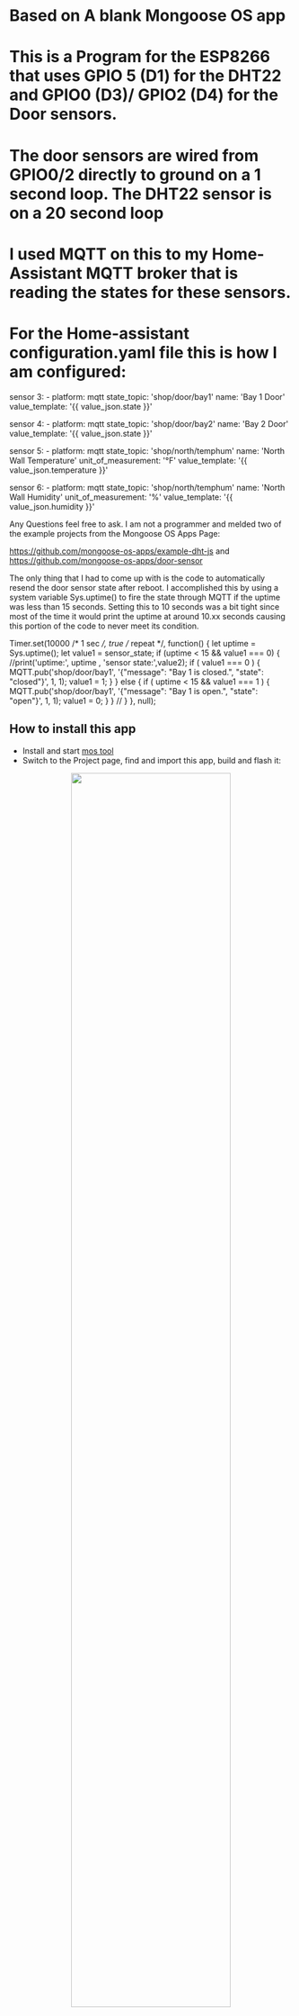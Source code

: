 # Based on A blank Mongoose OS app

# This is a Program for the ESP8266 that uses GPIO 5 (D1) for the DHT22 and GPIO0 (D3)/ GPIO2 (D4) for the Door sensors. 
# The door sensors are wired from GPIO0/2 directly to ground on a 1 second loop. The DHT22 sensor is on a 20 second loop

# I used MQTT on this to my Home-Assistant MQTT broker that is reading the states for these sensors. 

# For the Home-assistant configuration.yaml file this is how I am configured:

sensor 3:
    - platform: mqtt
      state_topic: 'shop/door/bay1'
      name: 'Bay 1 Door'
      value_template: '{{ value_json.state }}'

sensor 4:
    - platform: mqtt
      state_topic: 'shop/door/bay2'
      name: 'Bay 2 Door'
      value_template: '{{ value_json.state }}'

sensor 5:
    - platform: mqtt
      state_topic: 'shop/north/temphum'
      name: 'North Wall Temperature'
      unit_of_measurement: '°F'
      value_template: '{{ value_json.temperature }}'

sensor 6:
    - platform: mqtt
      state_topic: 'shop/north/temphum'
      name: 'North Wall Humidity'
      unit_of_measurement: '%'
      value_template: '{{ value_json.humidity }}'


Any Questions feel free to ask. I am not a programmer and melded two of the example projects from the Mongoose OS Apps Page:

https://github.com/mongoose-os-apps/example-dht-js
and
https://github.com/mongoose-os-apps/door-sensor




The only thing that I had to come up with is the code to automatically resend the door sensor state after reboot. I accomplished this by using a system variable Sys.uptime() to fire the state through MQTT if the uptime was less than 15 seconds. Setting this to 10 seconds was a bit tight since most of the time it would print the uptime at around 10.xx seconds causing this portion of the code to never meet its condition. 

Timer.set(10000 /* 1 sec */, true /* repeat */, function() {
  let uptime = Sys.uptime();
  let value1 = sensor_state;
  if (uptime < 15 && value1 === 0) {
  //print('uptime:', uptime , 'sensor state:',value2);
    if ( value1 === 0 ) {
      MQTT.pub('shop/door/bay1', '{"message": "Bay 1 is closed.", "state": "closed"}', 1, 1);
      value1 = 1;
    }
  } else {
    if ( uptime < 15 && value1 === 1 ) {
      MQTT.pub('shop/door/bay1', '{"message": "Bay 1 is open.", "state": "open"}', 1, 1);
      value1 = 0;
    }
  }
 // }
}, null);


## How to install this app

- Install and start [mos tool](https://mongoose-os.com/software.html)
- Switch to the Project page, find and import this app, build and flash it:

<p align="center">
  <img src="https://mongoose-os.com/images/app1.gif" width="75%">
</p>

